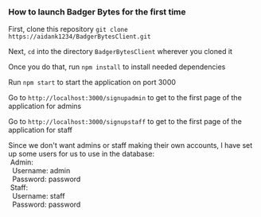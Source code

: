 ### How to launch Badger Bytes for the first time

First, clone this repository ```git clone https://aidank1234/BadgerBytesClient.git```

Next, ```cd``` into the directory ```BadgerBytesClient``` wherever you cloned it

Once you do that, run ```npm install``` to install needed dependencies

Run ```npm start``` to start the application on port 3000

Go to ```http://localhost:3000/signupadmin``` to get to the first page of the application for admins

Go to ```http://localhost:3000/signupstaff``` to get to the first page of the application for staff

Since we don't want admins or staff making their own accounts, I have set up some users for us to use in the database:  <br />
  &nbsp;Admin:  <br />
    &nbsp;&nbsp;Username: admin  <br />
    &nbsp;&nbsp;Password: password  <br />
  &nbsp;Staff:  <br />
    &nbsp;&nbsp;Username: staff  <br />
    &nbsp;&nbsp;Password: password  <br />
